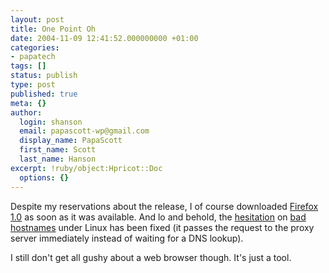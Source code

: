 ```yaml
---
layout: post
title: One Point Oh
date: 2004-11-09 12:41:52.000000000 +01:00
categories:
- papatech
tags: []
status: publish
type: post
published: true
meta: {}
author:
  login: shanson
  email: papascott-wp@gmail.com
  display_name: PapaScott
  first_name: Scott
  last_name: Hanson
excerpt: !ruby/object:Hpricot::Doc
  options: {}
---
```

<p>Despite my reservations about the release, I of course downloaded <a title="Firefox - Rediscover the web" href="http://www.mozilla.org/products/firefox/">Firefox 1.0</a> as soon as it was available. And lo and behold, the <a href="http://www.papascott.de/archives/2004/11/08/firefox-not-ready/">hesitation</a> on <a href="http://jsiwwe.jsjjeidnhwnnds.com/">bad hostnames</a> under Linux has been fixed (it passes the request to the proxy server immediately instead of waiting for a DNS lookup). </p>
<p>I still don't get all gushy about a web browser though. It's just a tool.</p>
